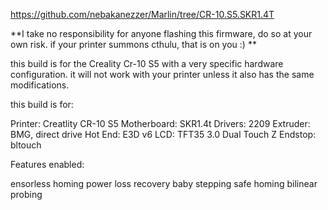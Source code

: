 ﻿https://github.com/nebakanezzer/Marlin/tree/CR-10.S5.SKR1.4T

**I take no responsibility for anyone flashing this firmware, do so at your own risk. if your printer summons cthulu, that is on you :) **

this build is for the Creality Cr-10 S5 with a very specific hardware configuration. it will not work with your printer unless it also has the same modifications.

this build is for:

Printer: Creatlity CR-10 S5
Motherboard: SKR1.4t 
Drivers: 2209
Extruder: BMG, direct drive
Hot End: E3D v6
LCD: TFT35 3.0 Dual Touch
Z Endstop: bltouch

Features enabled:

ensorless homing
power loss recovery
baby stepping
safe homing
bilinear probing